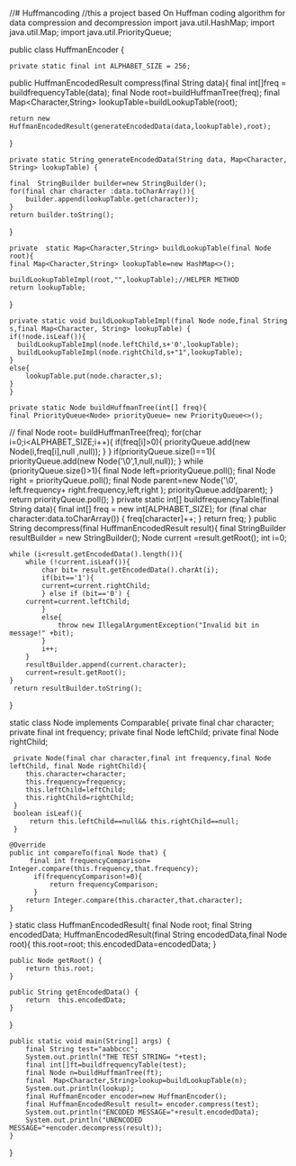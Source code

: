 //# Huffmancoding
//this a project based On Huffman coding algorithm for data compression and decompression
import java.util.HashMap;
import java.util.Map;
import java.util.PriorityQueue;

public class HuffmanEncoder {

    private static final int ALPHABET_SIZE = 256;
public HuffmanEncodedResult compress(final String data){
    final int[]freq = buildfrequencyTable(data);
    final Node root=buildHuffmanTree(freq);
    final Map<Character,String> lookupTable=buildLookupTable(root);

    return new HuffmanEncodedResult(generateEncodedData(data,lookupTable),root);
}

    private static String generateEncodedData(String data, Map<Character, String> lookupTable) {

    final  StringBuilder builder=new StringBuilder();
    for(final char character :data.toCharArray()){
        builder.append(lookupTable.get(character));
    }
    return builder.toString();
}

    private  static Map<Character,String> buildLookupTable(final Node root){
    final Map<Character,String> lookupTable=new HashMap<>();

    buildLookupTableImpl(root,"",lookupTable);//HELPER METHOD
    return lookupTable;
}

    private static void buildLookupTableImpl(final Node node,final String s,final Map<Character, String> lookupTable) {
    if(!node.isLeaf()){
      buildLookupTableImpl(node.leftChild,s+'0',lookupTable);
      buildLookupTableImpl(node.rightChild,s+"1",lookupTable);
    }
    else{
        lookupTable.put(node.character,s);
    }
    }

    private static Node buildHuffmanTree(int[] freq){
    final PriorityQueue<Node> priorityQueue= new PriorityQueue<>();
//    final Node root= buildHuffmanTree(freq);
    for(char i=0;i<ALPHABET_SIZE;i++){
        if(freq[i]>0){
         priorityQueue.add(new Node(i,freq[i],null ,null));
        }
    }
if(priorityQueue.size()==1){
    priorityQueue.add(new Node('\0',1,null,null));
}
    while (priorityQueue.size()>1){
        final Node left=priorityQueue.poll();
        final Node right = priorityQueue.poll();
        final Node parent=new Node('\0', left.frequency+ right.frequency,left,right );
        priorityQueue.add(parent);
    }
    return priorityQueue.poll();
}
private static int[] buildfrequencyTable(final String data){
    final int[] freq = new int[ALPHABET_SIZE];
    for (final  char character:data.toCharArray()) {
        freq[character]++;
    }
    return freq;
}
public String decompress(final HuffmanEncodedResult result){
    final StringBuilder resultBuilder = new StringBuilder();
    Node current =result.getRoot();
    int i=0;

    while (i<result.getEncodedData().length()){
        while (!current.isLeaf()){
            char bit= result.getEncodedData().charAt(i);
            if(bit=='1'){
            current=current.rightChild;
            } else if (bit=='0') {
        current=current.leftChild;
            }
            else{
                throw new IllegalArgumentException("Invalid bit in message!" +bit);
            }
            i++;
        }
        resultBuilder.append(current.character);
        current=result.getRoot();
    }
     return resultBuilder.toString();
}

static class Node implements  Comparable<Node>{
     private  final char character;
     private  final int frequency;
     private final Node leftChild;
     private final Node rightChild;

     private Node(final char character,final int frequency,final Node leftChild, final Node rightChild){
        this.character=character;
        this.frequency=frequency;
        this.leftChild=leftChild;
        this.rightChild=rightChild;
     }
     boolean isLeaf(){
         return this.leftChild==null&& this.rightChild==null;
     }

    @Override
    public int compareTo(final Node that) { 
         final int frequencyComparison= Integer.compare(this.frequency,that.frequency);
          if(frequencyComparison!=0){
              return frequencyComparison;
          }
        return Integer.compare(this.character,that.character);
    }
}
static  class HuffmanEncodedResult{
    final Node root;
    final String encodedData;
    HuffmanEncodedResult(final String encodedData,final Node root){
        this.root=root;
        this.encodedData=encodedData;
    }

    public Node getRoot() {
        return this.root;
    }

    public String getEncodedData() {
        return  this.encodedData;
    }
}

    public static void main(String[] args) {
        final String test="aabbccc";
        System.out.println("THE TEST STRING= "+test);
        final int[]ft=buildfrequencyTable(test);
        final Node n=buildHuffmanTree(ft);
        final  Map<Character,String>lookup=buildLookupTable(n);
        System.out.println(lookup);
        final HuffmanEncoder encoder=new HuffmanEncoder();
        final HuffmanEncodedResult result= encoder.compress(test);
        System.out.println("ENCODED MESSAGE="+result.encodedData);
        System.out.println("UNENCODED MESSAGE="+encoder.decompress(result));
    }

}
